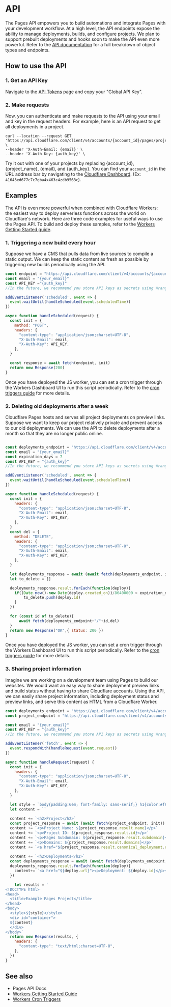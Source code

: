 # API

The Pages API empowers you to build automations and integrate Pages with your development workflow. At a high level, the API endpoints expose the ability to manage deployments, builds, and configure projects. We plan to support prebuilt deployments and hooks soon to make the API even more powerful. Refer to the [API documentation](https://api.cloudflare.com/) for a full breakdown of object types and endpoints. 

## How to use the API
### 1. Get an API Key
Navigate to the [API Tokens](https://dash.cloudflare.com/profile/api-tokens) page and copy your "Global API Key". 

### 2. Make requests
Now, you can authenticate and make requests to the API using your email and key in the request headers. For example, here is an API request to get all deployments in a project.

```
curl --location --request GET 'https://api.cloudflare.com/client/v4/accounts/{account_id}/pages/projects/{project_name}/deployments' \
--header 'X-Auth-Email: {email}' \
--header 'X-Auth-Key: {auth_key}' \
```

Try it out with one of your projects by replacing {account_id}, {project_name}, {email}, and {auth_key}. You can find your `account_id` in the URL address bar by navigating to the [Cloudflare Dashboard](https://dash.cloudflare.com/). (Ex: `41643ed677c7c7gba4x463c4zdb9563c`).

## Examples
The API is even more powerful when combined with Cloudflare Workers: the easiest way to deploy serverless functions across the world on Cloudflare's network. Here are three code examples for useful ways to use the Pages API. To build and deploy these samples, refer to the [Workers Getting Started guide](https://developers.cloudflare.com/workers/get-started/guide).

### 1. Triggering a new build every hour
Suppose we have a CMS that pulls data from live sources to compile a static output. We can keep the static content as fresh as possible by triggering new builds periodically using the API.

```js
const endpoint = "https://api.cloudflare.com/client/v4/accounts/{account_id}/pages/projects/{project_name}/deployments"
const email = "{your_email}"
const API_KEY ="{auth_key}"
//In the future, we recommend you store API keys as secrets using Wrangler as documented here https://developers.cloudflare.com/workers/cli-wrangler/commands#secret

addEventListener('scheduled', event => {
  event.waitUntil(handleScheduled(event.scheduledTime))
})

async function handleScheduled(request) {
  const init = {
    method: "POST",
    headers: {
      "content-type": "application/json;charset=UTF-8",
      "X-Auth-Email": email,
      "X-Auth-Key": API_KEY,
    },
  }

  const response = await fetch(endpoint, init)
  return new Response(200)
}
```

Once you have deployed the JS worker, you can set a cron trigger through the Workers Dashboard UI to run this script periodically. Refer to the [cron triggers guide](https://developers.cloudflare.com/workers/platform/cron-triggers) for more details.

### 2. Deleting old deployments after a week
Cloudflare Pages hosts and serves all project deployments on preview links. Suppose we want to keep our project relatively private and prevent access to our old deployments. We can use the API to delete deployments after a month so that they are no longer public online.

```js

const deployments_endpoint = "https://api.cloudflare.com/client/v4/accounts/{account_id}/pages/projects/{project_name}/deployments"
const email = "{your_email}"
const expiration_days = 7
const API_KEY = "{auth_key}"
//In the future, we recommend you store API keys as secrets using Wrangler as documented here https://developers.cloudflare.com/workers/cli-wrangler/commands#secret

addEventListener('scheduled', event => {
  event.waitUntil(handleScheduled(event.scheduledTime))
})

async function handleScheduled(request) {
  const init = {
    headers: {
      "content-type": "application/json;charset=UTF-8",
      "X-Auth-Email": email,
      "X-Auth-Key": API_KEY,
    },
  }
  const del = {
    method: "DELETE",
    headers: {
      "content-type": "application/json;charset=UTF-8",
      "X-Auth-Email": email,
      "X-Auth-Key": API_KEY,
    },
  }

  let deployments_response = await (await fetch(deployments_endpoint, init)).json()
  let to_delete = []

  deployments_response.result.forEach(function(deploy){
    if((Date.now()-new Date(deploy.created_on))/86400000 > expiration_days){
        to_delete.push(deploy.id)
    }
  })

  for (const id of to_delete){
      await fetch(deployments_endpoint+"/"+id,del)
  }
  return new Response("OK",{ status: 200 })
}
```

Once you have deployed the JS worker, you can set a cron trigger through the Workers Dashboard UI to run this script periodically. Refer to the [cron triggers guide](https://developers.cloudflare.com/workers/platform/cron-triggers) for more details.

### 3. Sharing project information
Imagine we are working on a development team using Pages to build our websites. We would want an easy way to share deployment preview links and build status without having to share Cloudflare accounts. Using the API, we can easily share project information, including deployment status and preview links, and serve this content as HTML from a Cloudflare Worker.

```js
const deployments_endpoint = "https://api.cloudflare.com/client/v4/accounts/{account_id}/pages/projects/{project_name}/deployments"
const project_endpoint = "https://api.cloudflare.com/client/v4/accounts/{account_id}/pages/projects/{project_name}"

const email = "{your_email}"
const API_KEY = "{auth_key}"
//In the future, we recommend you store API keys as secrets using Wrangler as documented here https://developers.cloudflare.com/workers/cli-wrangler/commands#secret

addEventListener('fetch', event => {
  event.respondWith(handleRequest(event.request))
})

async function handleRequest(request) {
  const init = {
    headers: {
      "content-type": "application/json;charset=UTF-8",
      "X-Auth-Email": email,
      "X-Auth-Key": API_KEY,
    },
  }

  let style = `body{padding:6em; font-family: sans-serif;} h1{color:#f6821f}`
  let content = ``
  
  content += `<h2>Project</h2>`
  const project_response = await (await fetch(project_endpoint, init)).json()
  content += `<p>Project Name: ${project_response.result.name}</p>`
  content += `<p>Project ID: ${project_response.result.id}</p>`
  content += `<p>Pages Subdomain: ${project_response.result.subdomain}</p>`
  content += `<p>Domains: ${project_response.result.domains}</p>`
  content += `<a href="${project_response.result.canonical_deployment.url}"><p>Latest preview: ${project_response.result.canonical_deployment.url}</p></a>`
  
  content += `<h2>Deployments</h2>`
  const deployments_response = await (await fetch(deployments_endpoint, init)).json()
  deployments_response.result.forEach(function(deploy){
    content+= `<a href="${deploy.url}"><p>Deployment: ${deploy.id}</p></a>`
  })

    let results = `
<!DOCTYPE html>
<head>
  <title>Example Pages Project</title>
</head>
<body>
  <style>${style}</style>
  <div id="container">
  ${content}
  </div>
</body>`
  return new Response(results, {
    headers: {
      "content-type": "text/html;charset=UTF-8",
    },
  })
}
```

## See also
- Pages API Docs
- [Workers Getting Started Guide](https://developers.cloudflare.com/workers/get-started/guide)
- [Workers Cron Triggers](https://developers.cloudflare.com/workers/platform/cron-triggers)
